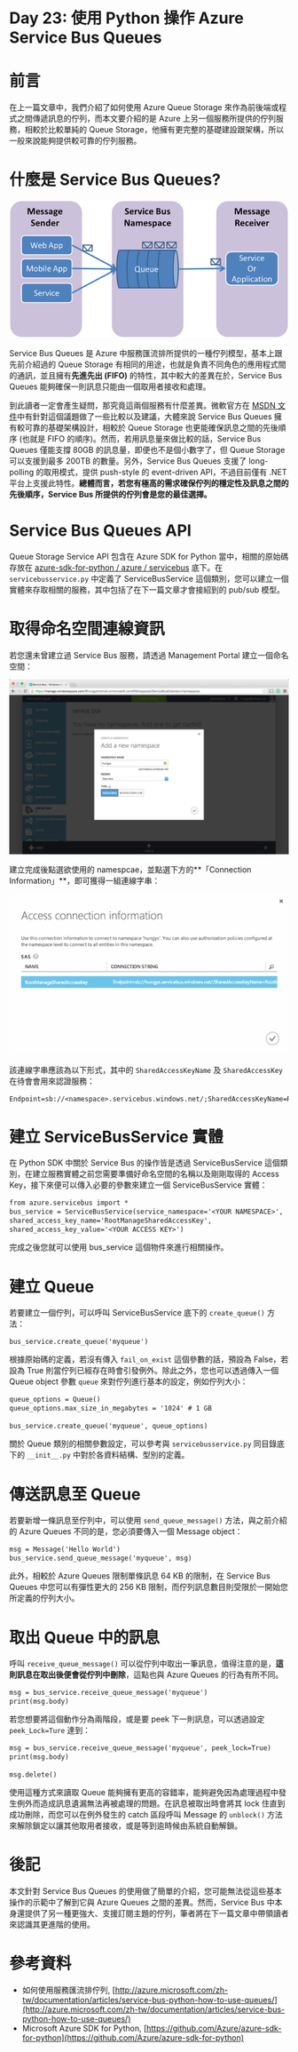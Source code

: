 Day 23: 使用 Python 操作 Azure Service Bus Queues
===================================

# 前言

在上一篇文章中，我們介紹了如何使用 Azure Queue Storage 來作為前後端或程式之間傳遞訊息的佇列，而本文要介紹的是 Azure 上另一個服務所提供的佇列服務，相較於比較單純的 Queue Storage，他擁有更完整的基礎建設跟架構，所以一般來說能夠提供較可靠的佇列服務。

# 什麼是 Service Bus Queues?

![Concept](https://raw.githubusercontent.com/hungys/azure-blog/master/media/23-azure-service-bus-queues-using-python/concept.png)

Service Bus Queues 是 Azure 中服務匯流排所提供的一種佇列模型，基本上跟先前介紹過的 Queue Storage 有相同的用途，也就是負責不同角色的應用程式間的通訊，並且擁有**先進先出 (FIFO)** 的特性，其中較大的差異在於，Service Bus Queues 能夠確保一則訊息只能由一個取用者接收和處理。

到此讀者一定會產生疑問，那究竟這兩個服務有什麼差異。微軟官方在 [MSDN 文件](http://msdn.microsoft.com/en-us/library/azure/hh767287.aspx)中有針對這個議題做了一些比較以及建議，大體來說 Service Bus Queues 擁有較可靠的基礎架構設計，相較於 Queue Storage 也更能確保訊息之間的先後順序 (也就是 FIFO 的順序)。然而，若用訊息量來做比較的話，Service Bus Queues 僅能支撐 80GB 的訊息量，即便也不是個小數字了，但 Queue Storage 可以支援到最多 200TB 的數量。另外，Service Bus Queues 支援了 long-polling 的取用模式，提供 push-style 的 event-driven API，不過目前僅有 .NET 平台上支援此特性。**總體而言，若您有極高的需求確保佇列的穩定性及訊息之間的先後順序，Service Bus 所提供的佇列會是您的最佳選擇。**

# Service Bus Queues API

Queue Storage Service API 包含在 Azure SDK for Python 當中，相關的原始碼存放在 [azure-sdk-for-python / azure / servicebus](https://github.com/Azure/azure-sdk-for-python/tree/master/azure/servicebus) 底下。在 `servicebusservice.py` 中定義了 ServiceBusService 這個類別，您可以建立一個實體來存取相關的服務，其中包括了在下一篇文章才會接紹到的 pub/sub 模型。

# 取得命名空間連線資訊

若您還未曾建立過 Service Bus 服務，請透過 Management Portal 建立一個命名空間：

![Create](https://raw.githubusercontent.com/hungys/azure-blog/master/media/23-azure-service-bus-queues-using-python/create.png)

建立完成後點選欲使用的 namespcae，並點選下方的**「Connection Information」**，即可獲得一組連線字串：

![Key](https://raw.githubusercontent.com/hungys/azure-blog/master/media/23-azure-service-bus-queues-using-python/key.png)

該連線字串應該為以下形式，其中的 `SharedAccessKeyName` 及 `SharedAccessKey` 在待會會用來認證服務：

```
Endpoint=sb://<namespace>.servicebus.windows.net/;SharedAccessKeyName=RootManageSharedAccessKey;SharedAccessKey=vLKwIy3mdU8BuxxxxxxqkXilslpUxxxxxxqMR0wMDEk=
```

# 建立 ServiceBusService 實體

在 Python SDK 中關於 Service Bus 的操作皆是透過 ServiceBusService 這個類別，在建立服務實體之前您需要準備好命名空間的名稱以及剛剛取得的 Access Key，接下來便可以傳入必要的參數來建立一個 ServiceBusService 實體：

```
from azure.servicebus import *
bus_service = ServiceBusService(service_namespace='<YOUR NAMESPACE>', shared_access_key_name='RootManageSharedAccessKey', shared_access_key_value='<YOUR ACCESS KEY>')
```

完成之後您就可以使用 bus_service 這個物件來進行相關操作。

# 建立 Queue

若要建立一個佇列，可以呼叫 ServiceBusService 底下的 `create_queue()` 方法：

```
bus_service.create_queue('myqueue')
```

根據原始碼的定義，若沒有傳入 `fail_on_exist` 這個參數的話，預設為 False，若設為 True 則當佇列已經存在時會引發例外。除此之外，您也可以透過傳入一個 Queue object 參數 `queue` 來對佇列進行基本的設定，例如佇列大小：

```
queue_options = Queue()
queue_options.max_size_in_megabytes = '1024' # 1 GB

bus_service.create_queue('myqueue', queue_options)
```

關於 Queue 類別的相關參數設定，可以參考與 `servicebusservice.py` 同目錄底下的 `__init__.py` 中對於各資料結構、型別的定義。

# 傳送訊息至 Queue

若要新增一條訊息至佇列中，可以使用 `send_queue_message()` 方法，與之前介紹的 Azure Queues 不同的是，您必須要傳入一個 Message object：

```
msg = Message('Hello World')
bus_service.send_queue_message('myqueue', msg)
```

此外，相較於 Azure Queues 限制單條訊息 64 KB 的限制，在 Service Bus Queues 中您可以有彈性更大的 256 KB 限制，而佇列訊息數目則受限於一開始您所定義的佇列大小。

# 取出 Queue 中的訊息

呼叫 `receive_queue_message()` 可以從佇列中取出一筆訊息，值得注意的是，**這則訊息在取出後便會從佇列中刪除**，這點也與 Azure Queues 的行為有所不同。

```
msg = bus_service.receive_queue_message('myqueue')
print(msg.body)
```

若您想要將這個動作分為兩階段，或是要 peek 下一則訊息，可以透過設定 `peek_Lock=Ture` 達到：

```
msg = bus_service.receive_queue_message('myqueue', peek_lock=True)
print(msg.body)

msg.delete()
```

使用這種方式來讀取 Queue 能夠擁有更高的容錯率，能夠避免因為處理過程中發生例外而造成訊息遺漏無法再被處理的問題。在訊息被取出時會將其 lock 住直到成功刪除，而您可以在例外發生的 catch 區段呼叫 Message 的 `unblock()` 方法來解除鎖定以讓其他取用者接收，或是等到逾時候由系統自動解鎖。

# 後記

本文針對 Service Bus Queues 的使用做了簡單的介紹，您可能無法從這些基本操作的示範中了解到它與 Azure Queues 之間的差異。然而，Service Bus 中本身還提供了另一種更強大、支援訂閱主題的佇列，筆者將在下一篇文章中帶領讀者來認識其更進階的使用。

# 參考資料

- 如何使用服務匯流排佇列, [http://azure.microsoft.com/zh-tw/documentation/articles/service-bus-python-how-to-use-queues/](http://azure.microsoft.com/zh-tw/documentation/articles/service-bus-python-how-to-use-queues/)
- Microsoft Azure SDK for Python, [https://github.com/Azure/azure-sdk-for-python](https://github.com/Azure/azure-sdk-for-python)

